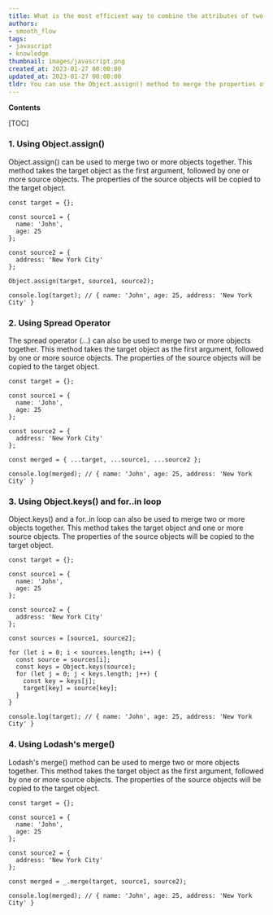 ```yaml
---
title: What is the most efficient way to combine the attributes of two JavaScript objects?
authors:
- smooth_flow
tags:
- javascript
- knowledge
thumbnail: images/javascript.png
created_at: 2023-01-27 00:00:00
updated_at: 2023-01-27 00:00:00
tldr: You can use the Object.assign() method to merge the properties of two JavaScript objects dynamically.
---
```


**Contents**

[TOC]

### 1. Using Object.assign()

Object.assign() can be used to merge two or more objects together. This method takes the target object as the first argument, followed by one or more source objects. The properties of the source objects will be copied to the target object.

```
const target = {};

const source1 = {
  name: 'John',
  age: 25
};

const source2 = {
  address: 'New York City'
};

Object.assign(target, source1, source2);

console.log(target); // { name: 'John', age: 25, address: 'New York City' }
```

### 2. Using Spread Operator

The spread operator (...) can also be used to merge two or more objects together. This method takes the target object as the first argument, followed by one or more source objects. The properties of the source objects will be copied to the target object.

```
const target = {};

const source1 = {
  name: 'John',
  age: 25
};

const source2 = {
  address: 'New York City'
};

const merged = { ...target, ...source1, ...source2 };

console.log(merged); // { name: 'John', age: 25, address: 'New York City' }
```

### 3. Using Object.keys() and for..in loop

Object.keys() and a for..in loop can also be used to merge two or more objects together. This method takes the target object and one or more source objects. The properties of the source objects will be copied to the target object.

```
const target = {};

const source1 = {
  name: 'John',
  age: 25
};

const source2 = {
  address: 'New York City'
};

const sources = [source1, source2];

for (let i = 0; i < sources.length; i++) {
  const source = sources[i];
  const keys = Object.keys(source);
  for (let j = 0; j < keys.length; j++) {
    const key = keys[j];
    target[key] = source[key];
  }
}

console.log(target); // { name: 'John', age: 25, address: 'New York City' }
```

### 4. Using Lodash's merge()

Lodash's merge() method can be used to merge two or more objects together. This method takes the target object as the first argument, followed by one or more source objects. The properties of the source objects will be copied to the target object.

```
const target = {};

const source1 = {
  name: 'John',
  age: 25
};

const source2 = {
  address: 'New York City'
};

const merged = _.merge(target, source1, source2);

console.log(merged); // { name: 'John', age: 25, address: 'New York City' }
```
